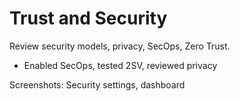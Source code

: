 # Trust and Security
Review security models, privacy, SecOps, Zero Trust.
- Enabled SecOps, tested 2SV, reviewed privacy
  
Screenshots: Security settings, dashboard
